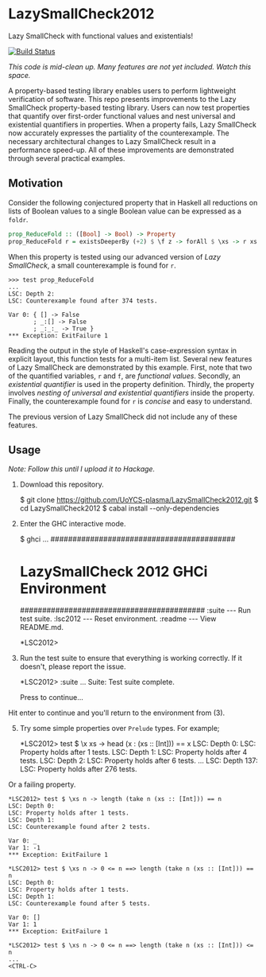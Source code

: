 LazySmallCheck2012
==================

Lazy SmallCheck with functional values and existentials!

[![Build Status](https://secure.travis-ci.org/UoYCS-plasma/LazySmallCheck2012.png)](http://travis-ci.org/UoYCS-plasma/LazySmallCheck2012)

_This code is mid-clean up. Many features are not yet
included. Watch this space._

A property-based testing library enables users to perform
lightweight verification of software. This repo presents
improvements to the Lazy SmallCheck property-based testing
library. Users can now test properties that quantify over 
first-order functional values and nest universal and
existential quantifiers in properties. When a property 
fails, Lazy SmallCheck now accurately expresses the 
partiality of the counterexample. The necessary
architectural changes to Lazy SmallCheck result in a
performance speed-up. All of these improvements are
demonstrated through several practical examples.

Motivation
----------

Consider the following conjectured property that in Haskell
all reductions on lists of Boolean values to a single
Boolean value can be expressed as a `foldr`. 

``` haskell
prop_ReduceFold :: ([Bool] -> Bool) -> Property
prop_ReduceFold r = existsDeeperBy (+2) $ \f z -> forAll $ \xs -> r xs == foldr f z xs
```

When this property is tested using our advanced version of *Lazy
SmallCheck*, a small counterexample is found for `r`.

    >>> test prop_ReduceFold
    ...
    LSC: Depth 2:
    LSC: Counterexample found after 374 tests.
    
    Var 0: { [] -> False
           ; _:[] -> False
           ; _:_:_ -> True }
    *** Exception: ExitFailure 1
	   
Reading the output in the style of Haskell's case-expression syntax
in explicit layout, this function tests for a multi-item list. Several
new features of Lazy SmallCheck are demonstrated by this example.
First, note that two of the quantified variables, `r` and `f`,
are *functional values*. Secondly, an *existential quantifier* is used
in the property definition. Thirdly, the property involves *nesting of
universal and existential quantifiers* inside the property.
Finally, the counterexample found for `r` is *concise* and easy to
understand.

The previous version of Lazy SmallCheck did not include any of these
features.


Usage
-----

*Note: Follow this until I upload it to Hackage.*

1) Download this repository.

    $ git clone https://github.com/UoYCS-plasma/LazySmallCheck2012.git
    $ cd LazySmallCheck2012
    $ cabal install --only-dependencies
    
2) Enter the GHC interactive mode.

    $ ghci
    ...
     ##########################################
     #  LazySmallCheck 2012 GHCi Environment  #
     ##########################################
     :suite   --- Run test suite.
     :lsc2012 --- Reset environment.
     :readme  --- View README.md.
     
    *LSC2012>
     
3) Run the test suite to ensure that everything is working correctly.
If it doesn't, please report the issue.

    *LSC2012> :suite
    ...
    Suite: Test suite complete.

    Press <ENTER> to continue...
    
Hit enter to continue and you'll return to the environment from (3).

5) Try some simple properties over `Prelude` types. For example;

    *LSC2012> test $ \x xs -> head (x : (xs :: [Int])) == x
    LSC: Depth 0:
    LSC: Property holds after 1 tests.
    LSC: Depth 1:
    LSC: Property holds after 4 tests.
    LSC: Depth 2:
    LSC: Property holds after 6 tests.
    ...
    LSC: Depth 137:
    LSC: Property holds after 276 tests.
    <CTRL-C>
    
Or a failing property.

    *LSC2012> test $ \xs n -> length (take n (xs :: [Int])) == n
    LSC: Depth 0:
    LSC: Property holds after 1 tests.
    LSC: Depth 1:
    LSC: Counterexample found after 2 tests.

    Var 0: _
    Var 1: -1
    *** Exception: ExitFailure 1
    
    *LSC2012> test $ \xs n -> 0 <= n ==> length (take n (xs :: [Int])) == n
    LSC: Depth 0:
    LSC: Property holds after 1 tests.
    LSC: Depth 1:
    LSC: Counterexample found after 5 tests.
    
    Var 0: []
    Var 1: 1
    *** Exception: ExitFailure 1
    
    *LSC2012> test $ \xs n -> 0 <= n ==> length (take n (xs :: [Int])) <= n
    ...
    <CTRL-C>

